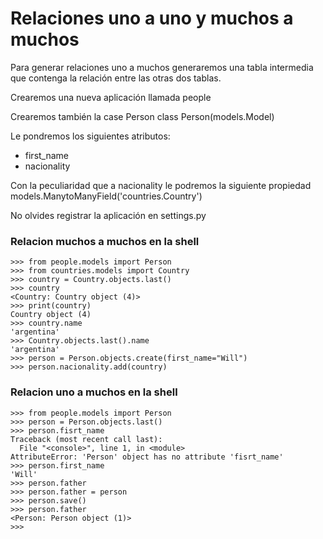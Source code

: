 # Relaciones uno a uno y muchos a muchos

Para generar relaciones uno a muchos generaremos una tabla intermedia que contenga la relación entre las otras dos tablas.

Crearemos una nueva aplicación llamada people

Crearemos también la case Person
class Person(models.Model)

Le pondremos los siguientes atributos:

- first_name
- nacionality

Con la peculiaridad que a nacionality le podremos la siguiente propiedad models.ManytoManyField('countries.Country')

No olvides registrar la aplicación en settings.py

### Relacion muchos a muchos en la shell
```
>>> from people.models import Person
>>> from countries.models import Country
>>> country = Country.objects.last()
>>> country
<Country: Country object (4)>
>>> print(country)
Country object (4)
>>> country.name
'argentina'
>>> Country.objects.last().name
'argentina'
>>> person = Person.objects.create(first_name="Will")
>>> person.nacionality.add(country)
```
### Relacion uno a muchos en la shell

```
>>> from people.models import Person
>>> person = Person.objects.last()
>>> person.fisrt_name
Traceback (most recent call last):
  File "<console>", line 1, in <module>
AttributeError: 'Person' object has no attribute 'fisrt_name'
>>> person.first_name
'Will'
>>> person.father
>>> person.father = person
>>> person.save()
>>> person.father
<Person: Person object (1)>
>>> 
```